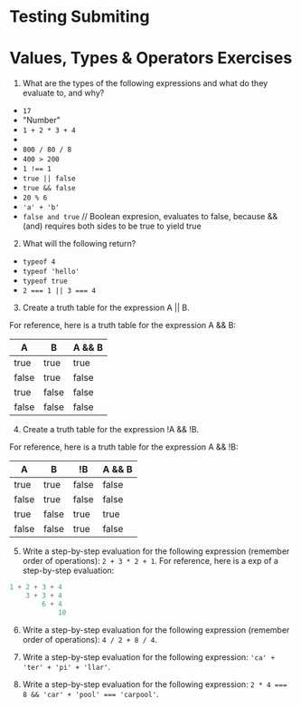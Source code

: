 # Testing Submiting 
# Values, Types & Operators Exercises

1. What are the types of the following expressions and what do they evaluate to, and why?
* `17`
* "Number"
* `1 + 2 * 3 + 4`
* 
* `800 / 80 / 8`
* `400 > 200`
* `1 !== 1`
* `true || false`
* `true && false`
* `20 % 6`
* `'a' + 'b'`
* `false and true` // Boolean expresion, evaluates to false, because && (and) requires both sides to be true to yield true




2. What will the following return?
* `typeof 4`
*  `typeof 'hello'`
*  `typeof true`
* `2 === 1 || 3 === 4`

3. Create a truth table for the expression A || B.

For reference, here is a truth table for the expression A && B:



|   A   |   B   | A && B | 
|-------|-------|--------|
| true  | true  | true  |
| false | true  | false |
| true  | false | false |
| false | false | false | 


4. Create a truth table for the expression !A && !B.

For reference, here is a truth table for the expression A && !B:



|   A   |   B   |   !B   | A && B | 
|-------|-------|--------|--------|
| true  | true  | false  | false |
| false | true  | false  | false |
| true  | false | true   | true  |
| false | false |  true  | false | 


5. Write a step-by-step evaluation for the following expression (remember order of operations): `2 + 3 * 2 + 1`.
  For reference, here is a exp of a step-by-step evaluation: 
  ```js
  1 + 2 + 3 + 4  
      3 + 3 + 4
          6 + 4
              10
  ```
  
 6. Write a step-by-step evaluation for the following expression (remember order of operations): `4 / 2 + 8 / 4`.
 
 7. Write a step-by-step evaluation for the following expression: `'ca' + 'ter' + 'pi' + 'llar'`.
 
 8. Write a step-by-step evaluation for the following expression: `2 * 4 === 8 && 'car' + 'pool' === 'carpool'`.
  
